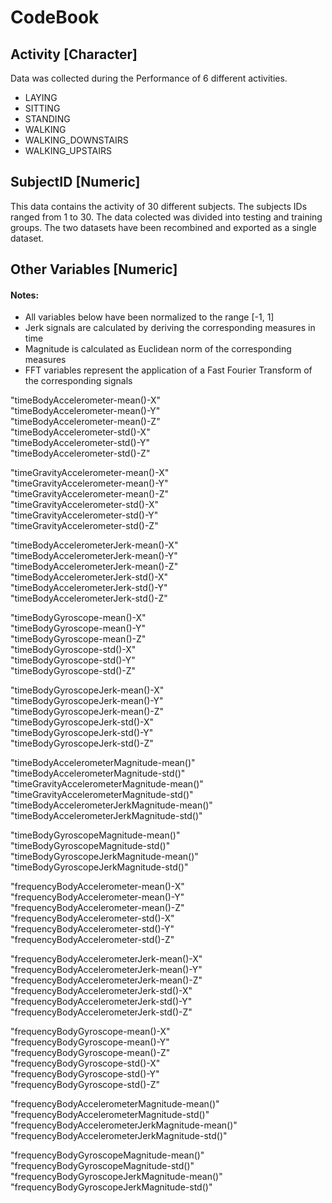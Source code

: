 # CodeBook

## Activity [Character]

Data was collected during the Performance of 6 different activities.

* LAYING
* SITTING
* STANDING
* WALKING
* WALKING_DOWNSTAIRS
* WALKING_UPSTAIRS

## SubjectID [Numeric]

This data contains the activity of 30 different subjects. The subjects IDs ranged from 1 to 30. The data colected was divided into testing and training groups. The two datasets have been recombined  and exported as a single dataset.


## Other Variables [Numeric]
#### Notes:
* All variables below have been normalized to the range [-1, 1]
* Jerk signals are calculated by deriving the corresponding measures in time
* Magnitude is calculated as Euclidean norm of the corresponding measures
* FFT variables represent the application of a Fast Fourier Transform of the corresponding signals

"timeBodyAccelerometer-mean()-X"                 
"timeBodyAccelerometer-mean()-Y"                 
"timeBodyAccelerometer-mean()-Z"                
"timeBodyAccelerometer-std()-X"                  
"timeBodyAccelerometer-std()-Y"                  
"timeBodyAccelerometer-std()-Z"                 

"timeGravityAccelerometer-mean()-X"              
"timeGravityAccelerometer-mean()-Y"              
"timeGravityAccelerometer-mean()-Z"             
"timeGravityAccelerometer-std()-X"               
"timeGravityAccelerometer-std()-Y"               
"timeGravityAccelerometer-std()-Z"              

"timeBodyAccelerometerJerk-mean()-X"             
"timeBodyAccelerometerJerk-mean()-Y"             
"timeBodyAccelerometerJerk-mean()-Z"            
"timeBodyAccelerometerJerk-std()-X"              
"timeBodyAccelerometerJerk-std()-Y"              
"timeBodyAccelerometerJerk-std()-Z"             

"timeBodyGyroscope-mean()-X"                     
"timeBodyGyroscope-mean()-Y"                     
"timeBodyGyroscope-mean()-Z"                    
"timeBodyGyroscope-std()-X"                      
"timeBodyGyroscope-std()-Y"                      
"timeBodyGyroscope-std()-Z"                     

"timeBodyGyroscopeJerk-mean()-X"                 
"timeBodyGyroscopeJerk-mean()-Y"                 
"timeBodyGyroscopeJerk-mean()-Z"                
"timeBodyGyroscopeJerk-std()-X"                  
"timeBodyGyroscopeJerk-std()-Y"                  
"timeBodyGyroscopeJerk-std()-Z"                 

"timeBodyAccelerometerMagnitude-mean()"          
"timeBodyAccelerometerMagnitude-std()"           
"timeGravityAccelerometerMagnitude-mean()"      
"timeGravityAccelerometerMagnitude-std()"        
"timeBodyAccelerometerJerkMagnitude-mean()"      
"timeBodyAccelerometerJerkMagnitude-std()"      

"timeBodyGyroscopeMagnitude-mean()"              
"timeBodyGyroscopeMagnitude-std()"               
"timeBodyGyroscopeJerkMagnitude-mean()"         
"timeBodyGyroscopeJerkMagnitude-std()"           

"frequencyBodyAccelerometer-mean()-X"            
"frequencyBodyAccelerometer-mean()-Y"           
"frequencyBodyAccelerometer-mean()-Z"            
"frequencyBodyAccelerometer-std()-X"             
"frequencyBodyAccelerometer-std()-Y"            
"frequencyBodyAccelerometer-std()-Z"             

"frequencyBodyAccelerometerJerk-mean()-X"        
"frequencyBodyAccelerometerJerk-mean()-Y"       
"frequencyBodyAccelerometerJerk-mean()-Z"        
"frequencyBodyAccelerometerJerk-std()-X"         
"frequencyBodyAccelerometerJerk-std()-Y"        
"frequencyBodyAccelerometerJerk-std()-Z"         

"frequencyBodyGyroscope-mean()-X"                
"frequencyBodyGyroscope-mean()-Y"               
"frequencyBodyGyroscope-mean()-Z"                
"frequencyBodyGyroscope-std()-X"                 
"frequencyBodyGyroscope-std()-Y"                
"frequencyBodyGyroscope-std()-Z"

"frequencyBodyAccelerometerMagnitude-mean()"
"frequencyBodyAccelerometerMagnitude-std()"
"frequencyBodyAccelerometerJerkMagnitude-mean()"
"frequencyBodyAccelerometerJerkMagnitude-std()"

"frequencyBodyGyroscopeMagnitude-mean()"
"frequencyBodyGyroscopeMagnitude-std()"
"frequencyBodyGyroscopeJerkMagnitude-mean()"
"frequencyBodyGyroscopeJerkMagnitude-std()"
 
